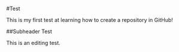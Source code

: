 #Test

This is my first test at learning how to create a repository in GitHub!

##Subheader Test

This is an editing test.